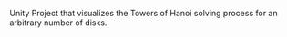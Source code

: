 Unity Project that visualizes the Towers of Hanoi solving process for an arbitrary number of disks.
